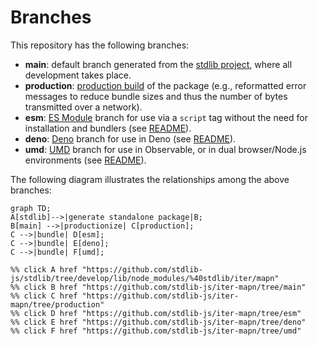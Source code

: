 <!--

@license Apache-2.0

Copyright (c) 2022 The Stdlib Authors.

Licensed under the Apache License, Version 2.0 (the "License");
you may not use this file except in compliance with the License.
You may obtain a copy of the License at

    http://www.apache.org/licenses/LICENSE-2.0

Unless required by applicable law or agreed to in writing, software
distributed under the License is distributed on an "AS IS" BASIS,
WITHOUT WARRANTIES OR CONDITIONS OF ANY KIND, either express or implied.
See the License for the specific language governing permissions and
limitations under the License.

-->

# Branches

This repository has the following branches:

-   **main**: default branch generated from the [stdlib project][stdlib-url], where all development takes place.
-   **production**: [production build][production-url] of the package (e.g., reformatted error messages to reduce bundle sizes and thus the number of bytes transmitted over a network).
-   **esm**: [ES Module][esm-url] branch for use via a `script` tag without the need for installation and bundlers (see [README][esm-readme]).
-   **deno**: [Deno][deno-url] branch for use in Deno (see [README][deno-readme]).
-   **umd**: [UMD][umd-url] branch for use in Observable, or in dual browser/Node.js environments (see [README][umd-readme]).

The following diagram illustrates the relationships among the above branches:

```mermaid
graph TD;
A[stdlib]-->|generate standalone package|B;
B[main] -->|productionize| C[production];
C -->|bundle| D[esm];
C -->|bundle| E[deno];
C -->|bundle| F[umd];

%% click A href "https://github.com/stdlib-js/stdlib/tree/develop/lib/node_modules/%40stdlib/iter/mapn"
%% click B href "https://github.com/stdlib-js/iter-mapn/tree/main"
%% click C href "https://github.com/stdlib-js/iter-mapn/tree/production"
%% click D href "https://github.com/stdlib-js/iter-mapn/tree/esm"
%% click E href "https://github.com/stdlib-js/iter-mapn/tree/deno"
%% click F href "https://github.com/stdlib-js/iter-mapn/tree/umd"
```

[stdlib-url]: https://github.com/stdlib-js/stdlib/tree/develop/lib/node_modules/%40stdlib/iter/mapn
[production-url]: https://github.com/stdlib-js/iter-mapn/tree/production
[deno-url]: https://github.com/stdlib-js/iter-mapn/tree/deno
[deno-readme]: https://github.com/stdlib-js/iter-mapn/blob/deno/README.md
[umd-url]: https://github.com/stdlib-js/iter-mapn/tree/umd
[umd-readme]: https://github.com/stdlib-js/iter-mapn/blob/umd/README.md
[esm-url]: https://github.com/stdlib-js/iter-mapn/tree/esm
[esm-readme]: https://github.com/stdlib-js/iter-mapn/blob/esm/README.md